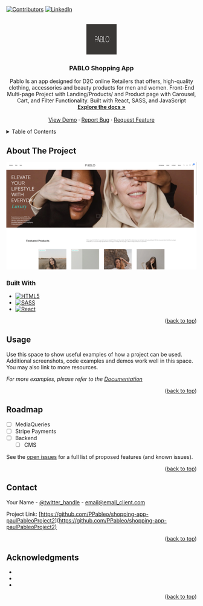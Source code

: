 <!-- Improved compatibility of back to top link: See: https://github.com/othneildrew/Best-README-Template/pull/73 -->
<a name="readme-top"></a>
<!--
*** Thanks for checking out the Best-README-Template. If you have a suggestion
*** that would make this better, please fork the repo and create a pull request
*** or simply open an issue with the tag "enhancement".
*** Don't forget to give the project a star!
*** Thanks again! Now go create something AMAZING! :D
-->



<!-- PROJECT SHIELDS -->
<!--
*** I'm using markdown "reference style" links for readability.
*** Reference links are enclosed in brackets [ ] instead of parentheses ( ).
*** See the bottom of this document for the declaration of the reference variables
*** for contributors-url, forks-url, etc. This is an optional, concise syntax you may use.
*** https://www.markdownguide.org/basic-syntax/#reference-style-links
-->
[![Contributors][contributors-shield]][contributors-url]
[![LinkedIn][linkedin-shield]][linkedin-url]



<!-- PROJECT LOGO -->
<br />
<div align="center">
  <a href="https://github.com/PPableo/shopping-app-paulPableoProject2">
    <img src="images/logo.png" alt="Logo" width="80" height="80">
  </a>

<h3 align="center">PABLO Shopping App</h3>

  <p align="center">
Pablo Is an app designed for D2C online Retailers that offers, high-quality clothing, accessories and beauty products for men and women. Front-End Multi-page Project with Landing/Products/ and Product page with Carousel, Cart, and Filter Functionality. Built with React, SASS, and JavaScript 
    <br />
    <a href="https://github.com/PPableo/shopping-app-paulPableoProject2"><strong>Explore the docs »</strong></a>
    <br />
    <br />
    <a href="https://pabloproject2.netlify.app/">View Demo</a>
    ·
    <a href="https://github.com/PPableo/shopping-app-paulPableoProject2/issues">Report Bug</a>
    ·
    <a href="https://github.com/PPableo/shopping-app-paulPableoProject2/issues">Request Feature</a>
  </p>
</div>


<!-- TABLE OF CONTENTS -->
<details>
  <summary>Table of Contents</summary>
  <ol>
    <li>
      <a href="#about-the-project">About The Project</a>
      <ul>
        <li><a href="#built-with">Built With</a></li>
      </ul>
    </li>
    <li><a href="#usage">Usage</a></li>
    <li><a href="#roadmap">Roadmap</a></li>
    <li><a href="#contact">Contact</a></li>
    <li><a href="#acknowledgments">Acknowledgments</a></li>
  </ol>
</details>


<!-- ABOUT THE PROJECT -->
## About The Project

[![Product Name Screen Shot][product-screenshot]](https://example.com)

### Built With

* [![HTML5][HTML5.js]][HTML-url]
* [![SASS][SASS.js]][SASS-url]
* [![React][React.js]][React-url]

<p align="right">(<a href="#readme-top">back to top</a>)</p>

<!-- USAGE EXAMPLES -->
## Usage

Use this space to show useful examples of how a project can be used. Additional screenshots, code examples and demos work well in this space. You may also link to more resources.

_For more examples, please refer to the [Documentation](https://example.com)_

<p align="right">(<a href="#readme-top">back to top</a>)</p>

<!-- ROADMAP -->
## Roadmap

- [ ] MediaQueries
- [ ] Stripe Payments
- [ ] Backend
    - [ ] CMS

See the [open issues](https://github.com/PPableo/shopping-app-paulPableoProject2/issues) for a full list of proposed features (and known issues).

<p align="right">(<a href="#readme-top">back to top</a>)</p>

<!-- CONTACT -->
## Contact

Your Name - [@twitter_handle](https://twitter.com/twitter_handle) - email@email_client.com

Project Link: [https://github.com/PPableo/shopping-app-paulPableoProject2](https://github.com/PPableo/shopping-app-paulPableoProject2)

<p align="right">(<a href="#readme-top">back to top</a>)</p>



<!-- ACKNOWLEDGMENTS -->
## Acknowledgments

* []()
* []()
* []()

<p align="right">(<a href="#readme-top">back to top</a>)</p>



<!-- MARKDOWN LINKS & IMAGES -->
<!-- https://www.markdownguide.org/basic-syntax/#reference-style-links -->
[contributors-shield]: https://img.shields.io/github/contributors/github_username/shopping-app-paulPableoProject2.svg?style=for-the-badge
[contributors-url]: https://github.com/PPableo/shopping-app-paulPableoProject2/graphs/contributors
[issues-shield]: https://img.shields.io/github/issues/PPableo/shopping-app-paulPableoProject2.svg?style=for-the-badge
[issues-url]: https://github.com/PPableo/shopping-app-paulPableoProject2/issues
[linkedin-shield]: https://img.shields.io/badge/-LinkedIn-black.svg?style=for-the-badge&logo=linkedin&colorB=555
[linkedin-url]: https://linkedin.com/in/paulpableo
[product-screenshot]: images/screenshot.png
[HTML5.js]: https://img.shields.io/badge/HTML-E34F26?style=for-the-badge&logo=html5&logoColor=white
[HTML-url]: https://developer.mozilla.org/en-US/docs/Glossary/HTML5/
[React.js]: https://img.shields.io/badge/React-20232A?style=for-the-badge&logo=react&logoColor=61DAFB
[React-url]: https://reactjs.org/
[SASS.js]: https://img.shields.io/badge/SASS-CC6699?style=for-the-badge&logo=SASS&logoColor=white
[SASS-url]: https://sass-lang.com/
